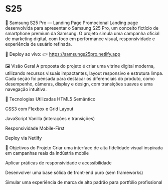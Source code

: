 # S25
📱 Samsung S25 Pro — Landing Page Promocional
Landing page desenvolvida para apresentar o Samsung S25 Pro, um conceito fictício de smartphone premium da Samsung. O projeto simula uma campanha oficial de marketing digital, com foco em performance visual, responsividade e experiência de usuário refinada.

🔗 Deploy ao vivo:
👉 https://samsungs25pro.netlify.app

🖼️ Visão Geral
A proposta do projeto é criar uma vitrine digital moderna, utilizando recursos visuais impactantes, layout responsivo e estrutura limpa. Cada seção foi pensada para destacar os diferenciais do produto, como desempenho, câmeras, display e design, com transições suaves e uma navegação intuitiva.

🚀 Tecnologias Utilizadas
HTML5 Semântico

CSS3 com Flexbox e Grid Layout

JavaScript Vanilla (interações e transições)

Responsividade Mobile-First

Deploy via Netlify

🎯 Objetivos do Projeto
Criar uma interface de alta fidelidade visual inspirada em campanhas reais da indústria mobile

Aplicar práticas de responsividade e acessibilidade

Desenvolver uma base sólida de front-end puro (sem frameworks)

Simular uma experiência de marca de alto padrão para portfólio profissional

